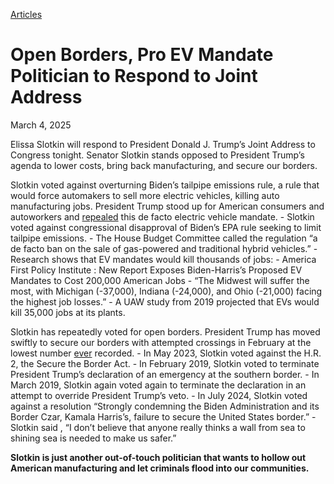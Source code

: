 [Articles](https://www.whitehouse.gov/articles/)

# 					Open Borders, Pro EV Mandate Politician to Respond to Joint Address				

March 4, 2025

Elissa Slotkin will respond to President Donald J. Trump’s Joint Address to Congress tonight. Senator Slotkin stands opposed to President Trump’s agenda to lower costs, bring back manufacturing, and secure our borders.

Slotkin voted against overturning Biden’s tailpipe emissions rule, a rule that would force automakers to sell more electric vehicles, killing auto manufacturing jobs. President Trump stood up for American consumers and autoworkers and [repealed](https://www.whitehouse.gov/presidential-actions/2025/01/initial-rescissions-of-harmful-executive-orders-and-actions/) this de facto electric vehicle mandate.
    - Slotkin  voted  against congressional disapproval of Biden’s EPA rule seeking to limit tailpipe emissions.       - The House Budget Committee  called  the regulation “a de facto ban on the sale of gas-powered and traditional hybrid vehicles.”
      - Research shows that EV mandates would kill thousands of jobs:         - America First Policy Institute : New Report Exposes Biden-Harris’s Proposed EV Mandates to Cost 200,000 American Jobs           - “The Midwest will suffer the most, with Michigan (-37,000), Indiana (-24,000), and Ohio (-21,000) facing the highest job losses.” 
    - A UAW  study  from 2019 projected that EVs would kill 35,000 jobs at its plants.

Slotkin has repeatedly voted for open borders. President Trump has moved swiftly to secure our borders with attempted crossings in February at the lowest number [ever](https://cbsaustin.com/news/nation-world/trump-administrations-immigration-crackdown-leads-to-historic-low-border-apprehensions) recorded.
    - In May 2023, Slotkin  voted  against the H.R. 2, the Secure the Border Act.
    - In February 2019, Slotkin  voted  to terminate President Trump’s declaration of an emergency at the southern border.       - In March 2019, Slotkin again  voted  again to terminate the declaration in an attempt to override President Trump’s veto. 
    - In July 2024, Slotkin  voted  against a resolution “Strongly condemning the Biden Administration and its Border Czar, Kamala Harris’s, failure to secure the United States border.”
    - Slotkin  said , “I don’t believe that anyone really thinks a wall from sea to shining sea is needed to make us safer.”

**Slotkin is just another out-of-touch politician that wants to hollow out American manufacturing and let criminals flood into our communities.**
